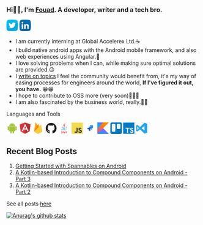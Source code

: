 ### Hi👋🏾, I'm <a href="https://portfolio-rho-two.vercel.app">Fouad</a>. A developer, writer and a tech bro.

<a href="https://twitter.com/olaolaore"><img src="https://github.com/OlaoreFouad/OlaoreFouad/blob/master/images/twitter.png" width="30" /></a>
<a href="https://www.linkedin.com/in/olaore-fouad-860b4b180"><img src="https://github.com/OlaoreFouad/OlaoreFouad/blob/master/images/linkedin.png" width="30" /></a>

- I am currently interning at Global Accelerex Ltd.☕
- I build native android apps with the Android mobile framework, and also web experiences using Angular.👤
- I love solving problems when I can, while making sure optimal solutions are provided.😉
- I <a href="https://medium.com/@olaolaore" target="_blank">write on topics</a> I feel the community would benefit from, it's my way of easing processes for engineers around the world, **If I've figured it out, you have.** 😁😁
- I hope to contribute to OSS more (very soon)🎉🎉🎉
- I am also fascinated by the business world, really.👴🏾

Languages and Tools

<code><img src="https://github.com/OlaoreFouad/OlaoreFouad/blob/master/images/android.png" width="30" /></code>
<code><img src="https://github.com/OlaoreFouad/OlaoreFouad/blob/master/images/angular.png" width="30" /></code>
<code><img src="https://github.com/OlaoreFouad/OlaoreFouad/blob/master/images/firebase.png" width="30" /></code>
<code><img src="https://github.com/OlaoreFouad/OlaoreFouad/blob/master/images/github.png" width="30" /></code>
<code><img src="https://github.com/OlaoreFouad/OlaoreFouad/blob/master/images/java.png" width="30" /></code>
<code><img src="https://github.com/OlaoreFouad/OlaoreFouad/blob/master/images/javascript.png" width="30" /></code>
<code><img src="https://github.com/OlaoreFouad/OlaoreFouad/blob/master/images/jira.png" width="30" /></code>
<code><img src="https://github.com/OlaoreFouad/OlaoreFouad/blob/master/images/kotlin.png" width="30" /></code>
<code><img src="https://github.com/OlaoreFouad/OlaoreFouad/blob/master/images/trello.png" width="30" /></code>
<code><img src="https://github.com/OlaoreFouad/OlaoreFouad/blob/master/images/typescript.png" width="30" /></code>
<code><img src="https://github.com/OlaoreFouad/OlaoreFouad/blob/master/images/visualstudio.svg" width="30" /></code>

## Recent Blog Posts
1. <a href="https://medium.com/@olaolaore/getting-started-with-spannables-on-android-46a051d484ec" target="_blank">Getting Started with Spannables on Android</a>
2. <a href="https://medium.com/android-dev-hacks/a-kotlin-based-introduction-to-compound-components-on-android-part-3-eeb7c9250392" target="_blank">A Kotlin-based Introduction to Compound Components on Android - Part 3</a>
3. <a href="https://medium.com/android-dev-hacks/a-kotlin-based-introduction-to-compound-components-on-android-part-2-f33d7179b5c8" target="_blank">A Kotlin-based Introduction to Compound Components on Android - Part 2</a>

See all posts <a href="https://medium.com/@olaolaore">here</a>

[![Anurag's github stats](https://github-readme-stats.vercel.app/api?username=OlaoreFouad&count_private=true)](https://github.com/anuraghazra/github-readme-stats)
